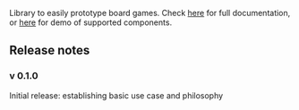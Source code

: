 Library to easily prototype board games. Check [here](https://garysoed.github.com/protoboard) for full documentation, or [here](https://garysoed.github.com/protoboard/ex/all/index.html) for demo of supported components.


## Release notes
### v 0.1.0
Initial release: establishing basic use case and philosophy

